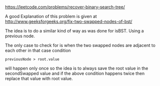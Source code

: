 https://leetcode.com/problems/recover-binary-search-tree/

A good Explanation of this problem is given at http://www.geeksforgeeks.org/fix-two-swapped-nodes-of-bst/

The idea is to do a similar kind of way as was done for isBST. Using a previous node.

The only case to check for is when the two swapped nodes are adjacent to each other in that case condition

```
previousNode > root.value
```

will happen only once so the idea is to always save the root value in the secondSwapped value and if the above condition
happens twice then replace that value with root value.
